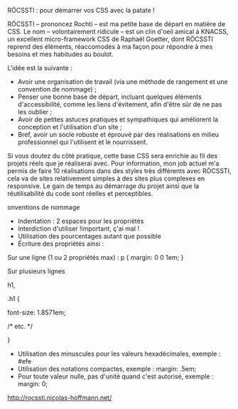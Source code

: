 RÖCSSTI : pour démarrer vos CSS avec la patate !

RÖCSSTI – prononcez Rochti – est ma petite base de départ en matière de CSS. Le nom – volontairement ridicule – est un clin d'oeil amical à KNACSS, un excellent micro-framework CSS de Raphaël Goetter, dont RÖCSSTI reprend des éléments, réaccomodés à ma façon pour répondre à mes besoins et mes habitudes au boulot.

L'idée est la suivante :      	
   		
- Avoir une organisation de travail (via une méthode de rangement et une convention de nommage) ; 
- Penser une bonne base de départ, incluant quelques éléments d'accessibilité, comme les liens d'évitement, afin d'être sûr de ne pas les oublier ;
- Avoir de petites astuces pratiques et sympathiques qui améliorent la conception et l'utilisation d'un site ; 
- Bref, avoir un socle robuste et éprouvé par des réalisations en milieu professionnel qui l'utilisent et le nourrissent.

Si vous doutez du côté pratique, cette base CSS sera enrichie au fil des projets réels que je réaliserai avec. Pour information, mon job actuel m'a permis de faire 10 réalisations dans des styles très différents avec RÖCSSTI, cela va de sites relativement simples à des sites plus complexes en responsive. Le gain de temps au démarrage du projet ainsi que la réutilisabilité du code sont réelles et perceptibles.

onventions de nommage
    
    
- Indentation : 2 espaces pour les propriétés
- Interdiction d'utiliser !important, ç'ai mal !
- Utilisation des pourcentages autant que possible
- Écriture des propriétés ainsi : 
          
Sur une ligne (1 ou 2 propriétés max) : p { margin: 0 0 1em; }

Sur plusieurs lignes 

h1, 

.h1 {

  font-size: 1.8571em;

  /* etc. */

}
          
      
- Utilisation des minuscules pour les valeurs hexadécimales, exemple : #efe 
- Utilisation des notations compactes, exemple : margin: .5em;
- Pour toute valeur nulle, pas d'unité quand c'est autorisé, exemple : margin: 0;

http://rocssti.nicolas-hoffmann.net/ 
